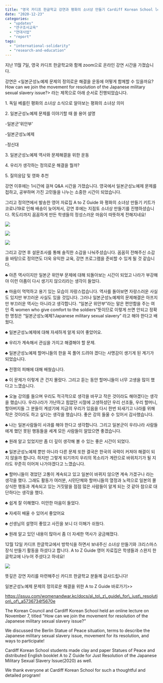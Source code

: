 ```yaml
---
title: "영국 카디프 한글학교 강연과 평화의 소녀상 만들기 Cardiff Korean School lecture and Statue of Peace crafts"
date: "2020-12-23"
categories: 
  - "updates"
  - "연구조사교육"
  - "연대사업"
  - "report"
tags: 
  - "international-solidarity"
  - "research-and-education"
---
```


지난 11월 7일, 영국 카디프 한글학교와 함께 zoom으로 온라인 강연 시간을 가졌습니다.

강연은 <일본군성노예제 문제의 정의로운 해결을 운동에 어떻게 함께할 수 있을까요? How can we join the movement for resolution of the Japanese military sexual slavery issue?> 라는 제목으로 아래 순서로 진행되었습니다.

1\. 독일 베를린 평화의 소녀상 소식으로 알아보는 평화의 소녀상 의미

2\. 일본군성노예제 문제를 이야기할 때 쓸 용어 설명

\-일본군'위안부'

\-일본군성노예제

\-정신대

3\. 일본군성노예제 역사와 문제해결을 위한 운동

4\. 우리가 생각하는 정의로운 해결을 뭘까?

5\. 질의응답 및 영화 추천

강연 이후에는 1시간에 걸쳐 Q&A 시간을 가졌습니다. 영국에서 일본군성노예제 문제를 접하고, 공부하며 가진 고민들을 나누는 소중한 시간이 되었습니다.

그리고 정의연에서 발송한 영어 자료집 A to Z Guide 와 평화의 소녀상 만들기 키트가 코로나19로 인해 배송이 늦어져서, 강연 후에는 지점토 소녀상 만들기를 진행하셨습니다. 목도리까지 꼼꼼하게 만든 학생들의 정성스러운 마음이 따뜻하게 전해지네요!

![](https://r2.womenandwar.net/2020/12/20201107-카디프한글학교-특강-후-지점토-평화의소녀상-만들기-3.jpg)

![](https://r2.womenandwar.net/2020/12/20201107-카디프한글학교-특강-후-지점토-평화의소녀상-만들기-2.jpg)

![](https://r2.womenandwar.net/2020/12/20201107-카디프한글학교-특강-후-지점토-평화의소녀상-만들기-1-768x1024.jpg)

그리고 강연 후 설문조사를 통해 솔직한 소감을 나눠주셨습니다. 꼼꼼히 전해주신 소감을 바탕으로 정의연도 더욱 유익한 교육, 강연 프로그램을 준비할 수 있게 될 것 같습니다.

♣ 아픈 역사이지만 일본군 위안부 문제에 대해 되돌아보는 시간이 되었고 나라가 부강해야 이런 아픔이 다시 생기지 않으리라는 생각이 들었다.

♣ 마음이 먹먹하고 용기 있는 모습이 자랑스럽습니다. 역사를 돌아보면 자랑스러운 사실도 있지만 부끄러운 사실도 있을 것입니다. 그러나 일본군성노예제의 문제해결은 아프지만 부끄러운 역사는 아니라고 생각합니다. “일본군 위안부”라는 말은 편안함을 주는 여인 즉 women who give comfort to the soldiers”뜻이므로 이렇게 쓰면 안되고 정확한 명칭은 “일본군성노예제?Japanese military sexual slavery” 라고 해야 한다고 배웠다.

♣ 일본군성노예제에 대해 자세하게 알게 되어 좋았어요.

♣ 우리가 계속해서 관심을 가지고 해결해야 할 문제.

♣ 일본군성노예제 할머니들의 한을 꼭 풀어 드려야 겠다는 사명감이 생기게 된 계기가 되었습니다.

♣ 전쟁의 피해에 대해 배웠습니다.

♣ 이 문제가 이렇게 큰 건지 몰랐다. 그리고 듣는 동안 할머니들이 너무 고생을 많이 했다고 느꼈습니다.

♣ 오늘 강의를 들으며 우리도 적극적으로 생각을 바꾸고 작은 것이라도 해야겠다는 생각을 했습니다. 우리나라가 가난하고 힘없던 시절에 고생하셨던 우리 선조들, 우리 할머니, 할아버지들 그 분들이 계셨기에 지금의 우리가 있음을 다시 한번 되새기고 나라를 위해 작은 것이라도 하고 싶다는 생각을 했습니다. 좋은 강의 들울 수 있어서 감사했습니다.

♣ 나는 일본사람들이 사과를 해야 한다고 생각합니다. 그리고 일본군이 우리나라 사람들에게 했던 못된 행동들을 세계 모든 사람들이 알았으면 좋겠습니다.

♣ 원래 알고 있었지만 좀 더 깊이 생각해 볼 수 있는 좋은 시간이 되었다.

♣ 일본군성노예제 뿐만 아니라 다른 문제 또한 결국은 한국의 국력이 커져야 해결이 되지 않을까 합니다. 하지만 그렇게 되기까지 우리의 목소리가 계란으로 바위치기가 될 지라도 꾸준히 이어져 나가야겠다고 느꼈습니다.

♣ 할머니들이 겪었던 고통이 계속되고 있고 일본이 바뀌지 않으면 계속 가겠구나 라는 생각을 했다. 그래도 활동가 여러분, 시민단체와 할머니들의 열정과 노력으로 일본의 몰상식한 행동과 계속되고 있는 거짓말을 점점 많은 사람들이 알게 되는 것 같아 참으로 대단하다는 생각을 했다.

♣ 쉽게 잘 이해했다. 미안한 마음이 들었다.

♣ 자세히 배울 수 있어서 좋았어요

♣ 선생님의 설명이 좋았고 사진을 보니 더 이해가 쉬웠다.

♣ 원래 알고 있던 내용이 많아서 좀 더 자세한 역사가 궁금해졌다.

12월 12일 카디프 한글학교에서 방학식을 하면서 보내주신 소녀상 만들기와 크리스마스 장식 만들기 활동을 하셨다고 합니다. A to Z Guide 영어 자료집은 학생들과 스완지 한글학교에 나누어 주셨다고 하네요!

![](https://r2.womenandwar.net/2020/12/photo-2311-8-49-8-1024x1024.jpg)

뜻깊은 강연 자리를 마련해주신 카디프 한글학교 분들께 감사드립니다!

일본군성노예제 문제의 정의로운 해결을 위한 A to Z Guide 바로가기>>

https://issuu.com/womenandwar.kc/docs/a\_to\_z\_guide\_for\_just\_resolution\_of\_a5736734f5670e

The Korean Council and Cardiff Korean School held an online lecture on November 7, titled "How can we join the movement for resolution of the Japanese military sexual slavery issue?"

We discussed the Berlin Statue of Peace situation, terms to describe the Japanese military sexual slavery issue, movement for its resolution, and ways to participate!

Cardiff Korean School students made clay and paper Statues of Peace and distributed English booklet A to Z Guide for Just Resolution of the Japanese Military Sexual Slavery Issue(2020) as well.

We thank everyone at Cardiff Korean School for such a thoughtful and detailed program!
